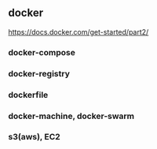 ## docker

https://docs.docker.com/get-started/part2/

### docker-compose
### docker-registry
### dockerfile
### docker-machine, docker-swarm
### s3(aws), EC2


